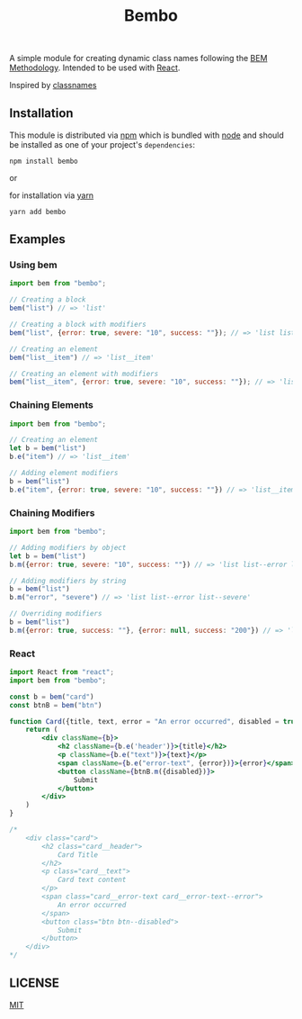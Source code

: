 <div align="center">
    <h1>Bembo</h1>
    <br/>
</div>

A simple module for creating dynamic class names following the [BEM Methodology][methodology]. Intended to be used with [React][react].

Inspired by [classnames][classnames]

## Installation
This module is distributed via [npm][npm] which is bundled with [node][node] and
should be installed as one of your project's `dependencies`:

```
npm install bembo
```

or

for installation via [yarn][yarn]

```
yarn add bembo
```

## Examples

### Using bem

```js
import bem from "bembo";

// Creating a block
bem("list") // => 'list'

// Creating a block with modifiers
bem("list", {error: true, severe: "10", success: ""}); // => 'list list--error list--severe'

// Creating an element
bem("list__item") // => 'list__item'

// Creating an element with modifiers
bem("list__item", {error: true, severe: "10", success: ""}); // => 'list__item list__item--error list__item--severe'

```

### Chaining Elements

```js
import bem from "bembo";

// Creating an element
let b = bem("list")
b.e("item") // => 'list__item'

// Adding element modifiers
b = bem("list")
b.e("item", {error: true, severe: "10", success: ""}) // => 'list__item list__item--error list__item--severe'
```

### Chaining Modifiers

```js
import bem from "bembo";

// Adding modifiers by object
let b = bem("list")
b.m({error: true, severe: "10", success: ""}) // => 'list list--error list--severe'

// Adding modifiers by string
b = bem("list")
b.m("error", "severe") // => 'list list--error list--severe'

// Overriding modifiers
b = bem("list")
b.m({error: true, success: ""}, {error: null, success: "200"}) // => 'list list--success'
```

### React

```jsx
import React from "react";
import bem from "bembo";

const b = bem("card")
const btnB = bem("btn")

function Card({title, text, error = "An error occurred", disabled = true}){
    return (
        <div className={b}>
            <h2 className={b.e('header')}>{title}</h2>
            <p className={b.e("text")}>{text}</p>
            <span className={b.e("error-text", {error})}>{error}</span>
            <button className={btnB.m({disabled})}>
                Submit
            </button>
        </div>
    )
}

/*
    <div class="card">
        <h2 class="card__header">
            Card Title
        </h2>
        <p class="card__text">
            Card text content
        </p>
        <span class="card__error-text card__error-text--error">
            An error occurred
        </span>
        <button class="btn btn--disabled">
            Submit
        </button>
    </div>
*/


```

## LICENSE

[MIT](LICENSE)

[methodology]: https://en.bem.info/methodology/
[classnames]: https://github.com/JedWatson/classnames#readme
[react]: https://reactjs.org/
[npm]: https://www.npmjs.com/
[node]: https://nodejs.org
[yarn]: https://classic.yarnpkg.com/en/
[license]: https://github.com/testing-library/react-testing-library/blob/master/LICENSE